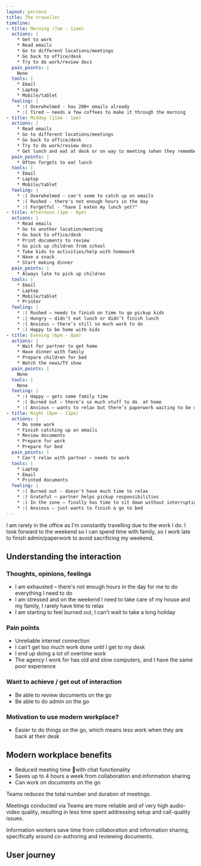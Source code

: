 ```yaml
---
layout: persona
title: The traveller
timeline:
- title: Morning (7am - 11am)
  actions: |
    * Get to work
    * Read emails
    * Go to different locations/meetings
    * Go back to office/desk
    * Try to do work/review docs
  pain_points: |
    None
  tools: |
    * Email
    * Laptop
    * Mobile/tablet
  feeling: |
    * :( Overwhelmed - has 200+ emails already
    * :( Tired – needs a few coffees to make it through the morning
- title: Midday (11am - 1pm)
  actions: |
    * Read emails
    * Go to different locations/meetings
    * Go back to office/desk
    * Try to do work/review docs
    * Get lunch and eat at desk or on way to meeting (when they remember)
  pain_points: |
    * Often forgets to eat lunch
  tools: |
    * Email
    * Laptop
    * Mobile/tablet
  feeling: |
    * :( Overwhelmed - can't seem to catch up on emails
    * :( Rushed - there's not enough hours in the day
    * :( Forgetful - "have I eaten my lunch yet?"
- title: Afternoon (1pm - 6pm)
  actions: |
    * Read emails
    * Go to another location/meeting
    * Go back to office/desk
    * Print documents to review
    * Go pick up children from school
    * Take kids to activities/help with homework
    * Have a snack
    * Start making dinner
  pain_points: |
    * Always late to pick up children
  tools: |
    * Email
    * Laptop
    * Mobile/tablet
    * Printer
  feeling: |
    * :( Rushed – needs to finish on time to go pickup kids
    * :| Hungry – didn’t eat lunch or didn’t finish lunch
    * :( Anxious – there’s still so much work to do
    * :) Happy to be home with kids
- title: Evening (6pm - 8pm)
  actions: |
    * Wait for partner to get home
    * Have dinner with family
    * Prepare children for bed
    * Watch the news/TV show
  pain_points: |
    None
  tools: |
    None
  feeling: |
    * :) Happy – gets some family time
    * :( Burned out – there’s so much stuff to do  at home
    * :( Anxious – wants to relax but there’s paperwork waiting to be done
- title: Night (8pm - 11pm)
  actions: |
    * Do some work 
    * Finish catching up on emails
    * Review documents
    * Prepare for work
    * Prepare for bed
  pain_points: |
    * Can't relax with partner – needs to work
  tools: |
    * Laptop
    * Email
    * Printed documents
  feeling: |
    * :( Burned out – doesn't have much time to relax
    * :) Grateful – partner helps pickup responsibilities
    * :) In the zone – finally has time to sit down without interruptions and get some work done
    * :( Anxious – just wants to finish & go to bed
---
```


I am rarely in the office as I'm constantly travelling due to the work I do. I look forward to the weekend so I can spend time with family, so I work late to finish admin/paperwork to avoid sacrificing my weekend.

## Understanding the interaction

### Thoughts, opinions, feelings

* I am exhausted – there's not enough hours in the day for me to do everything I need to do
* I am stressed and on the weekend I need to take care of my house and my family, I rarely have time to relax
* I am starting to feel burned out, I can't wait to take a long holiday

### Pain points

* Unreliable internet connection
* I can't get too much work done until I get to my desk
* I end up doing a lot of overtime work
* The agency I work for has old and slow computers, and I have the same poor experience 

### Want to achieve / get out of interaction

* Be able to review documents on the go
* Be able to do admin on the go

### Motivation to use modern workplace?

* Easier to do things on the go, which means less work when they are back at their desk

## Modern workplace benefits

* Reduced meeting time with chat functionality
* Saves up to 4 hours a week from collaboration and information sharing
* Can work on documents on the go 

Teams reduces the total number and duration of meetings. 

Meetings conducted via Teams are more reliable and of very high audio-video quality, resulting in less time spent addressing setup and call-quality issues. 

Information workers save time from collaboration and information sharing, specifically around co-authoring and reviewing documents.

## User journey